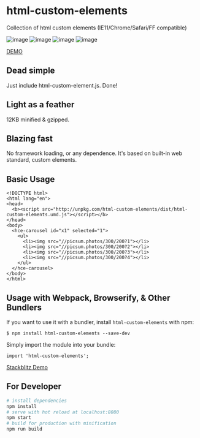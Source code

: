 # html-custom-elements

Collection of html custom elements (IE11/Chrome/Safari/FF compatible)

![image](https://user-images.githubusercontent.com/1437734/46240499-8fbebf00-c376-11e8-9c59-04f7a6b3469d.png) ![image](https://user-images.githubusercontent.com/1437734/46240506-a8c77000-c376-11e8-9e89-a410ce0563ff.png) ![image](https://user-images.githubusercontent.com/1437734/46240509-b54bc880-c376-11e8-98ea-52a708780d2f.png) ![image](https://user-images.githubusercontent.com/1437734/46240513-bf6dc700-c376-11e8-9f9d-2c70a7b22aa7.png)

[DEMO](https://allenhwkim.github.io/html-custom-elements)

## Dead simple
Just include html-custom-element.js. Done!
## Light as a feather
12KB minified & gzipped.
## Blazing fast
No framework loading, or any dependence. It's based on built-in web standard, custom elements.
## Basic Usage
```
<!DOCTYPE html>
<html lang="en">
<head>
  <b><script src="http://unpkg.com/html-custom-elements/dist/html-custom-elements.umd.js"></script></b>
</head>
<body>
  <hce-carousel id="x1" selected="1">
    <ul>
      <li><img src="//picsum.photos/300/200?1"></li>
      <li><img src="//picsum.photos/300/200?2"></li>
      <li><img src="//picsum.photos/300/200?3"></li>
      <li><img src="//picsum.photos/300/200?4"></li>
    </ul>
  </hce-carousel>
</body>
</html>
```

## Usage with Webpack, Browserify, & Other Bundlers
If you want to use it with a bundler, install `html-custom-elements` with npm:
```
$ npm install html-custom-elements --save-dev
```
Simply import the module into your bundle:
```
import 'html-custom-elements';
```
[Stackblitz Demo](https://stackblitz.com/edit/hce-basic-usage)

## For Developer

``` bash
# install dependencies
npm install
# serve with hot reload at localhost:8080
npm start
# build for production with minification
npm run build
```
